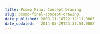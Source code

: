 ```yaml
---
title: Pcomp Final Concept Drawing
slug: pcomp-final-concept-drawing
date_published: 2009-11-10T22:12:11.000Z
date_updated:   2014-03-29T23:37:54.000Z
---
```



